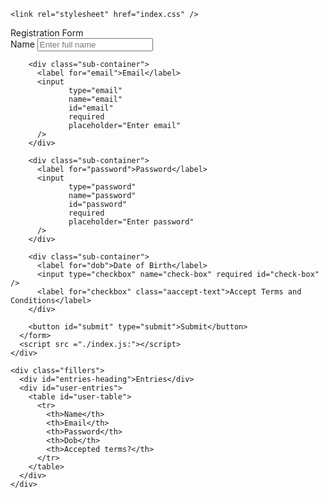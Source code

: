 <html lang="en">
  <head>
    <meta charset="UTF-8" />
    <meta http-equiv="X-UA-Compatible" content="IE=edge" />
    <meta name="viewport" content="width=device-width, initial-scale=1.0" />
    <title>Registration Form</title>
    
    <link rel="stylesheet" href="index.css" />
  </head>
  <body>
    <div class="container">
      <div classs="registration">Registration Form</div>
      <form id="user-form">
        <div class ="sub-container">
          <label for="name">Name</label>
          <input
                 type="text"
                 name="name"
                 id="name"
                 required
                 placeholder="Enter full name"
          />
        </div>
        
        <div class="sub-container">
          <label for="email">Email</label>
          <input
                 type="email"
                 name="email"
                 id="email"
                 required
                 placeholder="Enter email"
          />
        </div>
        
        <div class="sub-container">
          <label for="password">Password</label>
          <input
                 type="password"
                 name="password"
                 id="password"
                 required
                 placeholder="Enter password"
          />
        </div>
        
        <div class="sub-container">
          <label for="dob">Date of Birth</label>
          <input type="checkbox" name="check-box" required id="check-box" />
          <label for="checkbox" class="aaccept-text">Accept Terms and Conditions</label>
        </div>
        
        <button id="submit" type="submit">Submit</button>
      </form>
      <script src ="./index.js:"></script>
    </div>
    
    <div class="fillers">
      <div id="entries-heading">Entries</div>
      <div id="user-entries">
        <table id="user-table">
          <tr>
            <th>Name</th>
            <th>Email</th>
            <th>Password</th>
            <th>Dob</th>
            <th>Accepted terms?</th>
          </tr>
        </table>
      </div>
    </div>
  </body>
</html>
  
                 
          
        
        
          
                   
    
